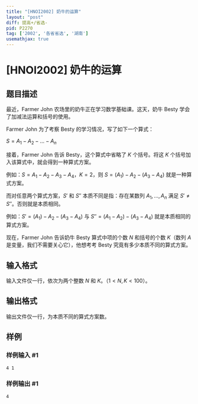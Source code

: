 ```yaml
---
title: "[HNOI2002] 奶牛的运算"
layout: "post"
diff: 提高+/省选-
pid: P2270
tag: ['2002', '各省省选', '湖南']
usemathjax: true
---
```


# [HNOI2002] 奶牛的运算
## 题目描述

最近，Farmer John 农场里的奶牛正在学习数学基础课。这天，奶牛 Besty 学会了加减法运算和括号的使用。

Farmer John 为了考察 Besty 的学习情况，写了如下一个算式：

$S =A_1-A_2-\ldots-A_n$

接着，Farmer John 告诉 Besty，这个算式中省略了 $K$ 个括号。将这 $K$ 个括号加入该算式中，就会得到一种算式方案。

例如：$S=A_1-A_2-A_3-A_4$，$K = 2$，则 $S = (A_1)-A_2 - (A_3- A_4)$ 就是一种算式方案。

而对任意两个算式方案，$S'$ 和 $S''$ 本质不同是指：存在某数列 $A_1,\ldots,A_n$ 满足 $S'\ne S''$。否则就是本质相同。

例如：$S'=(A_1)-A_2-(A_3-A_4)$ 与 $S''=(A_1-A_2)-(A_3-A_4)$ 就是本质相同的算式方案。

现在，Farmer John 告诉奶牛 Besty 算式中项的个数 $N$ 和括号的个数 $K$（数列 $A$ 是变量，我们不需要关心它），他想考考 Besty 究竟有多少本质不同的算式方案。

## 输入格式

输入文件仅一行，依次为两个整数 $N$ 和 $K$。（$1<N,K<100$）。

## 输出格式

输出文件仅一行，为本质不同的算式方案数。

## 样例

### 样例输入 #1
```
4 1
```
### 样例输出 #1
```
4
```
